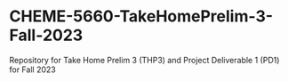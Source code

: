 # CHEME-5660-TakeHomePrelim-3-Fall-2023
Repository for Take Home Prelim 3 (THP3) and Project Deliverable 1 (PD1) for Fall 2023
